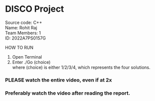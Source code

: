 # DISCO Project
Source code: C++  
Name: Rohit Raj  
Team Members: 1  
ID: 2022A7PS0157G

HOW TO RUN
1. Open Terminal
2. Enter ./Go (choice)  
  where (choice) is either 1/2/3/4, which represents the four solutions.
### PLEASE watch the entire video, even if at 2x
### Preferably watch the video after reading the report.
